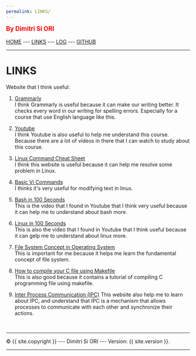 ```yaml
---
permalink: LINKS/
---
```

<span style="color:red; font-weight:bold; font-size:larger;">By Dimitri Si ORI</span>
<br><br>
[HOME](https://dimitripn.github.io/os222) ---
[LINKS](https://dimitripn.github.io/os222/LINKS/) ---
[LOG](TXT/mylog.txt) ---
[GITHUB](https://github.com/dimitripn/os222)
<br>
<hr>

# LINKS

Website that I think useful:

1. [Grammarly](https://www.grammarly.com/)<br>
I think Grammarly is useful because it can make our writing better.
It checks every word in our writing for spelling errors.
Especially for a course that use English language like this.

2. [Youtube](https://www.youtube.com/)<br>
I think Youtube is also useful to help me understand this course.
Because there are a lot of videos in there that I can watch to study about this course.

3. [Linux Command Cheat Sheet](https://www.guru99.com/linux-commands-cheat-sheet.html)<br>
I think this website is useful because it can help me resolve some problem in Linux.

4. [Basic Vi Commands](https://docs.oracle.com/cd/E19683-01/806-7612/editorvi-43/index.html)<br>
I thinks it's very useful for modifying text in linux.

5. [Bash in 100 Seconds](https://youtu.be/I4EWvMFj37g)<br>
This is the video that I found in Youtube that I think very useful because it can help me to understand about bash more.

6. [Linux in 100 Seconds](https://youtu.be/rrB13utjYV4)<br>
This is also the video that I found in Youtube that I think useful because it can gelp me to understand about linux more.

7. [File System Concept in Operating System](https://www.youtube.com/watch?v=mzUyMy7Ihk0)<br>
This is important for me because it helps me learn the fundamental concept of file system.

8. [How to compile your C file using Makefile](https://www.cs.colby.edu/maxwell/courses/tutorials/maketutor/)<br>
This is also good because it contains a tutorial of compiling C programming file using makefile.

9. [Inter Process Communication (IPC)](https://www.geeksforgeeks.org/inter-process-communication-ipc/)
This website also help me to learn about IPC, and understand that IPC is a mechanism that allows processes to communicate with each other and synchronize their actions.

<br>
<hr>
&copy; {{ site.copyright }} --- Dimitri Si ORI --- Version: {{ site.version }}.
<hr>
<br>
